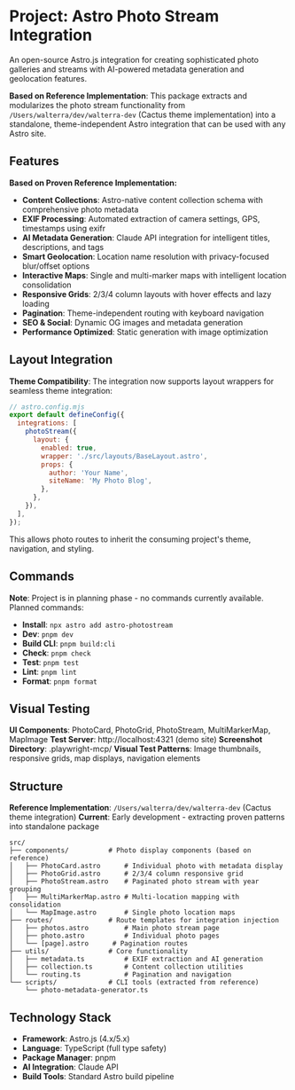 # Project: Astro Photo Stream Integration

An open-source Astro.js integration for creating sophisticated photo galleries and streams with AI-powered metadata generation and geolocation features.

**Based on Reference Implementation**: This package extracts and modularizes the photo stream functionality from `/Users/walterra/dev/walterra-dev` (Cactus theme implementation) into a standalone, theme-independent Astro integration that can be used with any Astro site.

## Features

**Based on Proven Reference Implementation:**

- **Content Collections**: Astro-native content collection schema with comprehensive photo metadata
- **EXIF Processing**: Automated extraction of camera settings, GPS, timestamps using exifr
- **AI Metadata Generation**: Claude API integration for intelligent titles, descriptions, and tags
- **Smart Geolocation**: Location name resolution with privacy-focused blur/offset options
- **Interactive Maps**: Single and multi-marker maps with intelligent location consolidation
- **Responsive Grids**: 2/3/4 column layouts with hover effects and lazy loading
- **Pagination**: Theme-independent routing with keyboard navigation
- **SEO & Social**: Dynamic OG images and metadata generation
- **Performance Optimized**: Static generation with image optimization

## Layout Integration

**Theme Compatibility**: The integration now supports layout wrappers for seamless theme integration:

```javascript
// astro.config.mjs
export default defineConfig({
  integrations: [
    photoStream({
      layout: {
        enabled: true,
        wrapper: './src/layouts/BaseLayout.astro',
        props: {
          author: 'Your Name',
          siteName: 'My Photo Blog',
        },
      },
    }),
  ],
});
```

This allows photo routes to inherit the consuming project's theme, navigation, and styling.

## Commands

**Note**: Project is in planning phase - no commands currently available. Planned commands:

- **Install**: `npx astro add astro-photostream`
- **Dev**: `pnpm dev`
- **Build CLI**: `pnpm build:cli`
- **Check**: `pnpm check`
- **Test**: `pnpm test`
- **Lint**: `pnpm lint`
- **Format**: `pnpm format`

## Visual Testing

**UI Components**: PhotoCard, PhotoGrid, PhotoStream, MultiMarkerMap, MapImage
**Test Server**: http://localhost:4321 (demo site)
**Screenshot Directory**: .playwright-mcp/
**Visual Test Patterns**: Image thumbnails, responsive grids, map displays, navigation elements

## Structure

**Reference Implementation**: `/Users/walterra/dev/walterra-dev` (Cactus theme integration)
**Current**: Early development - extracting proven patterns into standalone package

```
src/
├── components/          # Photo display components (based on reference)
│   ├── PhotoCard.astro      # Individual photo with metadata display
│   ├── PhotoGrid.astro      # 2/3/4 column responsive grid
│   ├── PhotoStream.astro    # Paginated photo stream with year grouping
│   ├── MultiMarkerMap.astro # Multi-location mapping with consolidation
│   └── MapImage.astro       # Single photo location maps
├── routes/              # Route templates for integration injection
│   ├── photos.astro         # Main photo stream page
│   ├── photo.astro          # Individual photo pages
│   └── [page].astro      # Pagination routes
├── utils/               # Core functionality
│   ├── metadata.ts          # EXIF extraction and AI generation
│   ├── collection.ts        # Content collection utilities
│   └── routing.ts           # Pagination and navigation
└── scripts/             # CLI tools (extracted from reference)
    └── photo-metadata-generator.ts
```

## Technology Stack

- **Framework**: Astro.js (4.x/5.x)
- **Language**: TypeScript (full type safety)
- **Package Manager**: pnpm
- **AI Integration**: Claude API
- **Build Tools**: Standard Astro build pipeline
